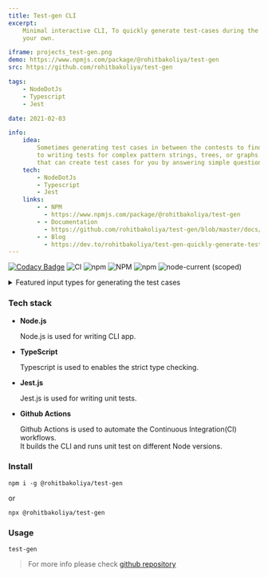 ```yaml
---
title: Test-gen CLI
excerpt:
    Minimal interactive CLI, To quickly generate test-cases during the contest without wasting your time writing with
    your own.

iframe: projects_test-gen.png
demo: https://www.npmjs.com/package/@rohitbakoliya/test-gen
src: https://github.com/rohitbakoliya/test-gen

tags:
    - NodeDotJs
    - Typescript
    - Jest

date: 2021-02-03

info:
    idea:
        Sometimes generating test cases in between the contests to finding bugs is a time-consuming task when it comes
        to writing tests for complex pattern strings, trees, or graphs. Here I come with a solution, A interactive CLI
        that can create test cases for you by answering simple questions.
    tech:
        - NodeDotJs
        - Typescript
        - Jest
    links:
        - - NPM
          - https://www.npmjs.com/package/@rohitbakoliya/test-gen
        - - Documentation
          - https://github.com/rohitbakoliya/test-gen/blob/master/docs/docs.md
        - - Blog
          - https://dev.to/rohitbakoliya/test-gen-quickly-generate-test-cases-using-interactive-cli-589d
---
```


[![Codacy Badge](https://app.codacy.com/project/badge/Grade/c94af0a71b424122a6101604f16b6d56)](https://www.codacy.com/gh/rohitbakoliya/test-gen/dashboard?utm_source=github.com&utm_medium=referral&utm_content=rohitbakoliya/test-gen&utm_campaign=Badge_Grade)
![CI](https://img.shields.io/github/workflow/status/rohitbakoliya/test-gen/CI?logo=Github&label=CI)
![npm](https://img.shields.io/npm/v/@rohitbakoliya/test-gen)
![NPM](https://img.shields.io/npm/l/@rohitbakoliya/test-gen)
![npm](https://img.shields.io/npm/dt/@rohitbakoliya/test-gen)
![node-current (scoped)](https://img.shields.io/node/v/@rohitbakoliya/test-gen)

<details>

<summary>Featured input types for generating the test cases </summary>

-   Numbers
-   Strings
-   Arrays
    -   Of Numbers
    -   Of Strings
    -   Permutation Array
-   Grids
    -   Of Numbers
    -   Of Strings
-   Trees
    -   Weighted Tree
    -   Unweighted Tree
-   Graphs
    -   Undirected Unweighted Graph
    -   Directed Unweighted Graph
    -   Directed Weighted Graph

</details>

### Tech stack

-   **Node.js**

    Node.js is used for writing CLI app.

-   **TypeScript**

    Typescript is used to enables the strict type checking.

-   **Jest.js**

    Jest.js is used for writing unit tests.

-   **Github Actions**

    Github Actions is used to automate the Continuous Integration(CI) workflows.<br> It builds the CLI and runs
    unit test on different Node versions.

### Install

```shell
npm i -g @rohitbakoliya/test-gen
```

or

```shell
npx @rohitbakoliya/test-gen
```

### Usage

```shell
test-gen
```

> For more info please check [github repository](https://github.com/rohitbakoliya/test-gen)
